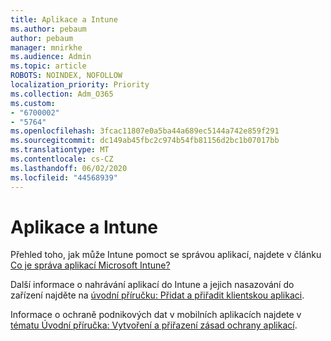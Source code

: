 ```yaml
---
title: Aplikace a Intune
ms.author: pebaum
author: pebaum
manager: mnirkhe
ms.audience: Admin
ms.topic: article
ROBOTS: NOINDEX, NOFOLLOW
localization_priority: Priority
ms.collection: Adm_O365
ms.custom:
- "6700002"
- "5764"
ms.openlocfilehash: 3fcac11807e0a5ba44a689ec5144a742e859f291
ms.sourcegitcommit: dc149ab45fbc2c974b54fb81156d2bc1b07017bb
ms.translationtype: MT
ms.contentlocale: cs-CZ
ms.lasthandoff: 06/02/2020
ms.locfileid: "44568939"
---
```

# <a name="apps-and-intune"></a>Aplikace a Intune

Přehled toho, jak může Intune pomoct se správou aplikací, najdete v článku [Co je správa aplikací Microsoft Intune?](https://docs.microsoft.com/mem/intune/apps/app-management)

Další informace o nahrávání aplikací do Intune a jejich nasazování do zařízení najděte na [úvodní příručku: Přidat a přiřadit klientskou aplikaci](https://docs.microsoft.com/mem/intune/apps/quickstart-add-assign-app).

Informace o ochraně podnikových dat v mobilních aplikacích najdete v [tématu Úvodní příručka: Vytvoření a přiřazení zásad ochrany aplikací](https://docs.microsoft.com/mem/intune/apps/quickstart-create-assign-app-policy).